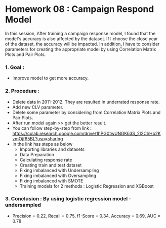 # Homework 08 : Campaign Respond Model

In this session, After training a campaign response model, I found that the model's accuracy is also affected by the dataset. If I choose the close year of the dataset, the accuracy will be impacted. In addition, I have to consider parameters for creating the appropriate model by using Correlation Matrix Plots and Pair Plots.


### 1. Goal : 
  - Improve model to get more accuracy.

### 2. Procedure :
  - Delete data in 2011-2012. They are resulted in underrated response rate.
  - Add new CLV parameter.
  - Delete some parameter by considering from Correlation Matrix Plots and Pair Plots.
  - After run model again >> get the better result.
  - You can follow step-by-step from link : https://colab.research.google.com/drive/1hPG0twUNGK63S_2I2ChHb2KzmOjf65BL?usp=sharing
  - In the link has steps as below
      - Importing libraries and datasets
      - Data Preparation
      - Calculating response rate
      - Creating train and test dataset
      - Fixing imbalanced with Undersampling
      - Fixing imbalanced with Oversampling
      - Fixing imbalanced with SMOTE
      - Training models for 2 methods : Logistic Regression and XGBoost 
### 3. Conclusion : By using logistic regression model - undersampled
  - Precision = 0.22, Recall = 0.75, f1-Score = 0.34, Accuracy = 0.69, AUC = 0.78
